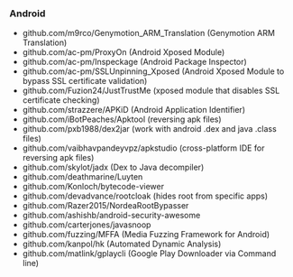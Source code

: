 ### Android

- github.com/m9rco/Genymotion_ARM_Translation (Genymotion ARM Translation)
- github.com/ac-pm/ProxyOn (Android Xposed Module)
- github.com/ac-pm/Inspeckage (Android Package Inspector)
- github.com/ac-pm/SSLUnpinning_Xposed (Android Xposed Module to bypass SSL certificate validation)
- github.com/Fuzion24/JustTrustMe (xposed module that disables SSL certificate checking)
- github.com/strazzere/APKiD (Android Application Identifier)
- github.com/iBotPeaches/Apktool (reversing apk files)
- github.com/pxb1988/dex2jar (work with android .dex and java .class files)
- github.com/vaibhavpandeyvpz/apkstudio (cross-platform IDE for reversing apk files)
- github.com/skylot/jadx (Dex to Java decompiler)
- github.com/deathmarine/Luyten
- github.com/Konloch/bytecode-viewer
- github.com/devadvance/rootcloak (hides root from specific apps)
- github.com/Razer2015/NordeaRootBypasser
- github.com/ashishb/android-security-awesome
- github.com/carterjones/javasnoop
- github.com/fuzzing/MFFA (Media Fuzzing Framework for Android)
- github.com/kanpol/hk (Automated Dynamic Analysis)
- github.com/matlink/gplaycli (Google Play Downloader via Command line)
